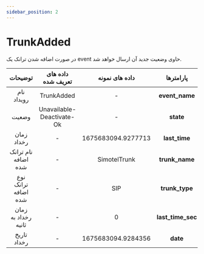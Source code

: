 ```yaml
---
sidebar_position: 2
---
```

# TrunkAdded
در صورت اضافه شدن ترانک یک event حاوی وضعیت جدید آن ارسال خواهد شد.


|      توضیحات      | داده های تعریف شده |       داده های نمونه       |  پارامترها |
|:-----------------:|:------------------:|:--------------------------:|:----------:|
|  نام رویداد | TrunkAdded | - | **event_name** |
| وضعیت | Unavailable-Deactivate-Ok |  - | **state** |
| زمان رخداد | - | 1675683094.9277713 | **last_time** |
| نام ترانک اضافه شده | - | SimotelTrunk | **trunk_name** |
| نوع ترانک اضافه شده | - | SIP | **trunk_type** |
| زمان رخداد به ثانیه | - | 0 | **last_time_sec** |
| تاریخ رخداد | - | 1675683094.9284356 | **date** |
